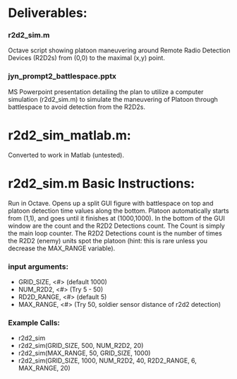 # Deliverables:

### r2d2_sim.m
Octave script showing platoon maneuvering around Remote Radio Detection Devices (R2D2s) from (0,0) to the maximal (x,y) point.

### jyn_prompt2_battlespace.pptx
MS Powerpoint presentation detailing the plan to utilize a computer simulation (r2d2_sim.m) to simulate the maneuvering of Platoon through battlespace to avoid detection from the R2D2s.

# r2d2_sim_matlab.m:
Converted to work in Matlab (untested).

# r2d2_sim.m Basic Instructions:

   Run in Octave.  Opens up a split GUI figure with battlespace on top and
   platoon detection time values along the bottom.  Platoon automatically starts 
   from (1,1), and goes until it finishes at (1000,1000).
   In the bottom of the GUI window are the count and the R2D2 Detections count.
   The Count is simply the main loop counter.  The R2D2 Detections count is the
   number of times the R2D2 (enemy) units spot the platoon (hint: this is rare unless you decrease the MAX_RANGE variable).

### input arguments:
   - GRID_SIZE, <#> (default 1000)
   - NUM_R2D2, <#>  (Try 5 - 50)
   - RD2D_RANGE, <#> (default 5)
   - MAX_RANGE, <#>  (Try 50, soldier sensor distance of r2d2 detection)
   
### Example Calls:
   - r2d2_sim
   - r2d2_sim(GRID_SIZE, 500, NUM_R2D2, 20)
   - r2d2_sim(MAX_RANGE, 50, GRID_SIZE, 1000)
   - r2d2_sim(GRID_SIZE, 1000, NUM_R2D2, 40, R2D2_RANGE, 6, MAX_RANGE, 20)
